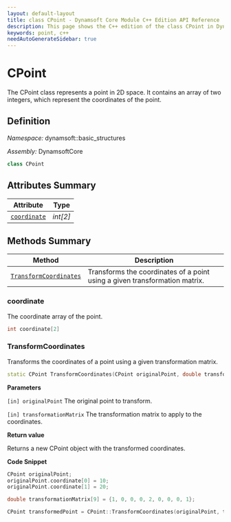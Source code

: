 ```yaml
---
layout: default-layout
title: class CPoint - Dynamsoft Core Module C++ Edition API Reference
description: This page shows the C++ edition of the class CPoint in Dynamsoft Core Module.
keywords: point, c++
needAutoGenerateSidebar: true
---
```


# CPoint

The CPoint class represents a point in 2D space. It contains an array of two integers, which represent the coordinates of the point.

## Definition

*Namespace:* dynamsoft::basic_structures

*Assembly:* DynamsoftCore

```cpp
class CPoint 
```

## Attributes Summary

| Attribute | Type |
|---------- | ---- |
| [`coordinate`](#coordinate) | *int[2]* |

## Methods Summary

| Method               | Description |
|----------------------|-------------|
| [`TransformCoordinates`](#transformcoordinates) | Transforms the coordinates of a point using a given transformation matrix. |

### coordinate

The coordinate array of the point.

```cpp
int coordinate[2]
```

### TransformCoordinates

Transforms the coordinates of a point using a given transformation matrix.

```cpp
static CPoint TransformCoordinates(CPoint originalPoint, double transformationMatrix[9])
```

**Parameters**

`[in] originalPoint` The original point to transform.

`[in] transformationMatrix` The transformation matrix to apply to the coordinates.

**Return value**

Returns a new CPoint object with the transformed coordinates.

**Code Snippet**

```cpp
CPoint originalPoint;
originalPoint.coordinate[0] = 10;
originalPoint.coordinate[1] = 20;

double transformationMatrix[9] = {1, 0, 0, 0, 2, 0, 0, 0, 1};

CPoint transformedPoint = CPoint::TransformCoordinates(originalPoint, transformationMatrix);
```
